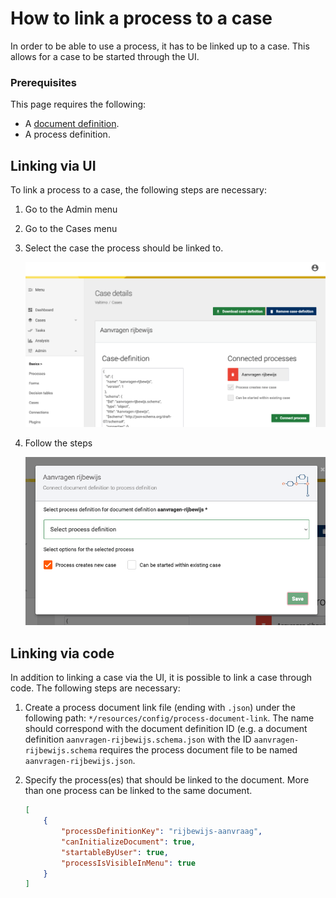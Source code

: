 # How to link a process to a case

In order to be able to use a process, it has to be linked up to a case. This allows for a case to be started through the
UI.

### Prerequisites

This page requires the following:
- A [document definition](create-document-definition.md).
- A process definition.

## Linking via UI

To link a process to a case, the following steps are necessary:

1. Go to the Admin menu
2. Go to the Cases menu
3. Select the case the process should be linked to.

   ![Selecting the case](img/cases-details.png)

4. Follow the steps

    ![Adding a case to a document](img/cases-add-process.png)

## Linking via code

In addition to linking a case via the UI, it is possible to link a case through code. The following steps are necessary:

1. Create a process document link file (ending with `.json`) under the following path:
   `*/resources/config/process-document-link`. The name should correspond with the document definition ID (e.g. a document
   definition `aanvragen-rijbewijs.schema.json` with the ID `aanvragen-rijbewijs.schema` requires the process document
   file to be named `aanvragen-rijbewijs.json`.
2. Specify the process(es) that should be linked to the document. More than one process can be linked to the same
   document.

   ```JSON
   [
       {
           "processDefinitionKey": "rijbewijs-aanvraag",
           "canInitializeDocument": true,
           "startableByUser": true,
           "processIsVisibleInMenu": true
       }
   ]
   
   ```

